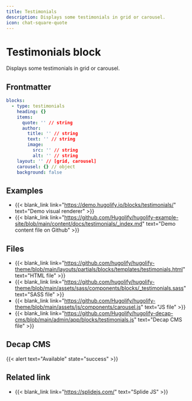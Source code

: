 ```yaml
---
title: Testimonials
description: Displays some testimonials in grid or carousel.
icon: chat-square-quote
---
```


# Testimonials block

Displays some testimonials in grid or carousel.

## Frontmatter

```yml
blocks:
  - type: testimonials
    heading: {}
    items:
      quote: '' // string
      author:
        title: '' // string
        text: '' // string
        image:
          src: '' // string
          alt: '' // string
    layout: '' // [grid, carousel]
    carousel: {} // object
    background: false
```

## Examples

- {{< blank_link link="https://demo.hugolify.io/blocks/testimonials/" text="Demo visual renderer" >}}
- {{< blank_link link="https://github.com/Hugolify/hugolify-example-site/blob/main/content/docs/testimonials/_index.md" text="Demo content file on Github" >}}

## Files

- {{< blank_link link="https://github.com/hugolify/hugolify-theme/blob/main/layouts/partials/blocks/templates/testimonials.html" text="HTML file" >}}
- {{< blank_link link="https://github.com/hugolify/hugolify-theme/blob/main/assets/sass/components/blocks/_testimonials.sass" text="SASS file" >}}
- {{< blank_link link="https://github.com/Hugolify/hugolify-theme/blob/main/assets/js/components/carousel.js" text="JS file" >}}
- {{< blank_link link="https://github.com/Hugolify/hugolify-decap-cms/blob/main/admin/app/blocks/testimonials.js" text="Decap CMS file" >}}

## Decap CMS

{{< alert text="Available" state="success" >}}

## Related link

- {{< blank_link link="https://splidejs.com/" text="Splide JS" >}}
